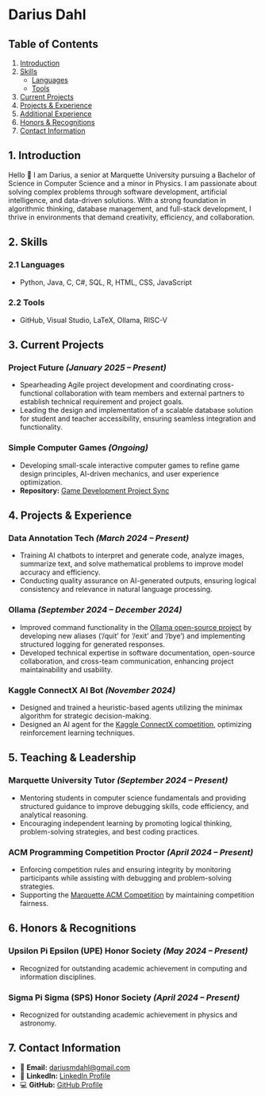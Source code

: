 # Darius Dahl

## Table of Contents
1. [Introduction](#introduction)
2. [Skills](#skills)
   - [Languages](#languages)
   - [Tools](#tools)
3. [Current Projects](#current-projects)
4. [Projects & Experience](#projects--experience)
5. [Additional Experience](#additional-experience)
6. [Honors & Recognitions](#honors--recognitions)
7. [Contact Information](#contact-information)

## 1. Introduction
Hello 👋 I am Darius, a senior at Marquette University pursuing a Bachelor of Science in Computer Science and a minor in Physics. I am passionate about solving complex problems through software development, artificial intelligence, and data-driven solutions. With a strong foundation in algorithmic thinking, database management, and full-stack development, I thrive in environments that demand creativity, efficiency, and collaboration.

## 2. Skills

### 2.1 Languages
- Python, Java, C, C#, SQL, R, HTML, CSS, JavaScript

### 2.2 Tools
- GitHub, Visual Studio, LaTeX, Ollama, RISC-V

## 3. Current Projects
### Project Future *(January 2025 – Present)*  
- Spearheading Agile project development and coordinating cross-functional collaboration with team members and external partners to establish technical requirement and project goals.
- Leading the design and implementation of a scalable database solution for student and teacher accessibility, ensuring seamless integration and functionality.

### Simple Computer Games *(Ongoing)*  
- Developing small-scale interactive computer games to refine game design principles, AI-driven mechanics, and user experience optimization.  
- **Repository:** [Game Development Project Sync](https://github.com/DariusDahl/Game-Development-Project-Sync)

## 4. Projects & Experience

### Data Annotation Tech *(March 2024 – Present)*
- Training AI chatbots to interpret and generate code, analyze images, summarize text, and solve mathematical problems to improve model accuracy and efficiency.
- Conducting quality assurance on AI-generated outputs, ensuring logical consistency and relevance in natural language processing.

### Ollama *(September 2024 – December 2024)*
- Improved command functionality in the [Ollama open-source project](https://ollama.com/) by developing new aliases (‘/quit’ for ‘/exit’ and ‘/bye’) and implementing structured logging for generated responses.
- Developed technical expertise in software documentation, open-source collaboration, and cross-team communication, enhancing project maintainability and usability.

### Kaggle ConnectX AI Bot *(November 2024)*
- Designed and trained a heuristic-based agents utilizing the minimax algorithm for strategic decision-making.  
- Designed an AI agent for the [Kaggle ConnectX competition](https://www.kaggle.com/competitions/connectx), optimizing reinforcement learning techniques.

## 5. Teaching & Leadership

### Marquette University Tutor *(September 2024 – Present)*
- Mentoring students in computer science fundamentals and providing structured guidance to improve debugging skills, code efficiency, and analytical reasoning.  
- Encouraging independent learning by promoting logical thinking, problem-solving strategies, and best coding practices.

### ACM Programming Competition Proctor *(April 2024 – Present)*
- Enforcing competition rules and ensuring integrity by monitoring participants while assisting with debugging and problem-solving strategies.  
- Supporting the [Marquette ACM Competition](https://mu.acm.org/competition) by maintaining competition fairness.

## 6. Honors & Recognitions

### Upsilon Pi Epsilon (UPE) Honor Society *(May 2024 – Present)*
- Recognized for outstanding academic achievement in computing and information disciplines.

### Sigma Pi Sigma (SPS) Honor Society *(April 2024 – Present)* 
- Recognized for outstanding academic achievement in physics and astronomy.

## 7. Contact Information
- 📧 **Email:** dariusmdahl@gmail.com  
- 🔗 **LinkedIn:** [LinkedIn Profile](https://www.linkedin.com/in/darius-dahl-a19bb9252/)  
- 💻 **GitHub:** [GitHub Profile](https://github.com/DariusDahl)
